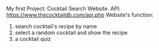 My first Project: Cocktail Search Website.
API: https://www.thecocktaildb.com/api.php
Website's function:
1) search cocktail's recipe by name
2) select a random cocktail and show the recipe
3) a cocktail quiz

